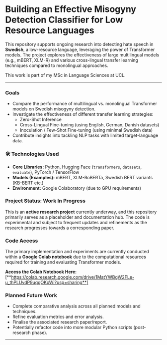 # Building an Effective Misogyny Detection Classifier for Low Resource Languages

This repository supports ongoing research into detecting hate speech in **Swedish**, a low-resource language, leveraging the power of Transformer models. The project explores the effectiveness of large multilingual models (e.g., mBERT, XLM-R) and various cross-lingual transfer learning techniques compared to monolingual approaches.

This work is part of my MSc in Language Sciences at UCL.

---

### Goals

*   Compare the performance of multilingual vs. monolingual Transformer models on Swedish misogyny detection.
*   Investigate the effectiveness of different transfer learning strategies:
    *   Zero-Shot Inference
    *   Cross-Lingual Fine-tuning (using English, German, Danish datasets)
    *   Inoculation / Few-Shot Fine-tuning (using minimal Swedish data)
*   Contribute insights into tackling NLP tasks with limited target-language data.

### 🛠️ Technologies Used

*   **Core Libraries:** Python, Hugging Face (`transformers`, `datasets`, `evaluate`), PyTorch / TensorFlow
*   **Models (Examples):** mBERT, XLM-RoBERTa, Swedish BERT variants (KB-BERT etc.)
*   **Environment:** Google Colaboratory (due to GPU requirements)

### Project Status: Work In Progress

This is an **active research project** currently underway, and this repository primarily serves as a placeholder and documentation hub. The code is experimental and subject to frequent updates and refinements as the research progresses towards a corresponding paper.

### Code Access

The primary implementation and experiments are currently conducted within a **Google Colab notebook** due to the computational resources required for training and evaluating Transformer models.

**Access the Colab Notebook Here:** [**https://colab.research.google.com/drive/1MatYWBgW2FLe-u_thPLUvdP9uqgOKxWi?usp=sharing**]

### Planned Future Work 

*   Complete comparative analysis across all planned models and techniques.
*   Refine evaluation metrics and error analysis.
*   Finalise the associated research paper/report.
*   Potentially refactor code into more modular Python scripts (post-research phase).

---
